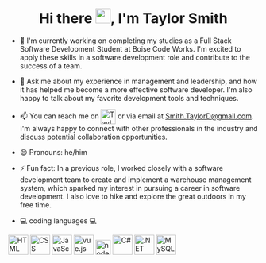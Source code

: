 
<h1 align="center"> Hi there <img width="30px" src="https://github.com/arshsahzad/arshsahzad/blob/master/assets/gifs/hi.gif">, I'm Taylor Smith </h1>

- 🔭 I'm currently working on completing my studies as a Full Stack Software Development Student at Boise Code Works. I'm excited to apply these skills in a software development role and contribute to the success of a team.

- 💬 Ask me about my experience in management and leadership, and how it has helped me become a more effective software developer. I'm also happy to talk about my favorite development tools and techniques.

- 📫 You can reach me on  <a href=" https://www.linkedin.com/in/taylor-smith-3b63405a/" target="blank"><img align="center" src="https://img.icons8.com/color/256/linkedin.png" height="30" title="Taylor's LinkedIn"/></a>   or via email at Smith.TaylorD@gmail.com. I'm always happy to connect with other professionals in the industry and discuss potential collaboration opportunities.

- 😄 Pronouns: he/him

- ⚡ Fun fact: In a previous role, I worked closely with a software development team to create and implement a warehouse management system, which sparked my interest in pursuing a career in software development. I also love to hike and explore the great outdoors in my free time.


- 💻 coding languages 💻  



 <img src="https://img.icons8.com/external-tal-revivo-shadow-tal-revivo/256/external-html-5-is-a-software-solution-stack-that-defines-the-properties-and-behaviors-of-web-page-logo-shadow-tal-revivo.png" height="40" title="HTML" />     <img src="https://img.icons8.com/color/256/css3.png" height="40" title="CSS" />      <img src="https://img.icons8.com/color/256/javascript.png" height="40" title="JavaScript"/>   <img src="https://img.icons8.com/external-tal-revivo-color-tal-revivo/256/external-vuejs-an-open-source-javascript-framework-for-building-user-interfaces-and-single-page-applications-logo-color-tal-revivo.png" height="40" title="vue.js"/>      <img src="https://img.icons8.com/fluency/256/node-js.png" height="30" title="node.js"/>     <img src="https://img.icons8.com/fluency/256/c-sharp-logo.png" height="40" title="C#" />      <img src="https://img.icons8.com/external-those-icons-lineal-color-those-icons/256/external-Dot-Net-social-media-those-icons-lineal-color-those-icons.png" height="40" title=".NET" />      <img src="https://img.icons8.com/fluency/256/mysql-logo.png" height="40" title="MySQL"/>   

